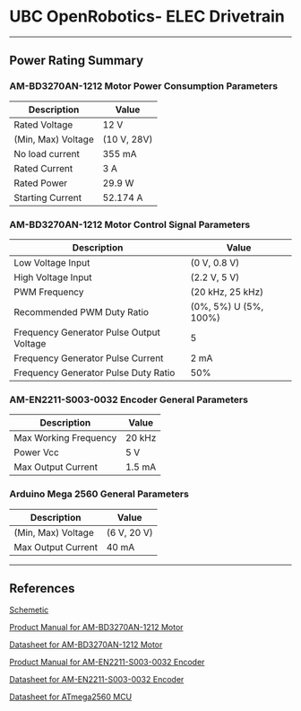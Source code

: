 # UBC OpenRobotics- ELEC Drivetrain

------------

## Power Rating Summary
### AM-BD3270AN-1212 Motor Power Consumption Parameters
| Description | Value |
| --- | --- |
| Rated Voltage  | 12 V |
| (Min, Max) Voltage  | (10 V, 28V) |  
| No load current| 355 mA|
|Rated Current| 3 A|
|Rated Power| 29.9 W|
|Starting Current| 52.174 A |
### AM-BD3270AN-1212 Motor Control Signal Parameters
| Description | Value |
| --- | --- |
| Low Voltage Input  | (0 V, 0.8 V)|
| High Voltage Input  | (2.2 V, 5 V)|
| PWM Frequency | (20 kHz, 25 kHz) |
| Recommended PWM Duty Ratio| (0%, 5%) U (5%, 100%)|
| Frequency Generator Pulse Output Voltage| 5 |
| Frequency Generator Pulse Current| 2 mA|
| Frequency Generator Pulse Duty Ratio| 50%|

### AM-EN2211-S003-0032 Encoder General Parameters
| Description | Value |
| --- | --- |
| Max Working Frequency | 20 kHz|
| Power Vcc |  5 V|
| Max Output Current| 1.5 mA|

### Arduino Mega 2560 General Parameters
| Description | Value |
| --- | --- |
| (Min, Max) Voltage| (6 V, 20 V)|
| Max Output Current| 40 mA|

------------

## References 

[Schemetic](https://drive.google.com/file/d/1gvRrunMrfIgrd44gPXehk8m-6w3Fgvar/view?usp=sharing)

[Product Manual for AM-BD3270AN-1212 Motor](https://drive.google.com/file/d/127hUP0laDbIMEsZlSjKAdmyggv5-bdQt/view?usp=sharing)

[Datasheet for AM-BD3270AN-1212 Motor](https://assunmotor.com/upload/2020/12/14/AM-BD3270AN.pdf)

[Product Manual for AM-EN2211-S003-0032 Encoder](https://drive.google.com/file/d/1TwH5kaLJnqYgKdwhgoz-1PcJZo3J1Jjw/view?usp=sharing)

[Datasheet for AM-EN2211-S003-0032 Encoder](https://assunmotor.com/upload/2020/09/01/AM-EN2211S003.pdf)

[Datasheet for ATmega2560 MCU](https://drive.google.com/file/d/1LqwjEczHJ5k6KgwA2kvDhqcOdoVWJTK8/view?usp=sharing) 


